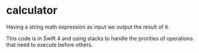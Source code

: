 # calculator
Having a string math expression as input we output the result of it.

This code is in Swift 4 and using stacks to handle the prorities of operations that need to execute before others.
